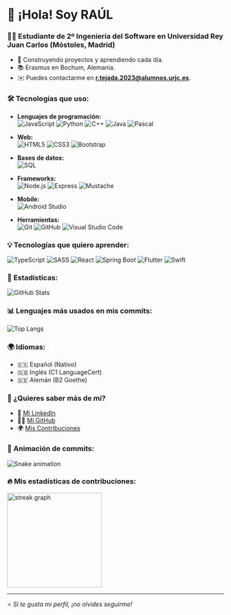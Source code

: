 # 👋 ¡Hola! Soy RAÚL
### 🧑‍💻 Estudiante de 2º Ingeniería del Software en Universidad Rey Juan Carlos (Móstoles, Madrid)

- 🚀 Construyendo proyectos y aprendiendo cada día.
- 📚 Erasmus en Bochum, Alemania.
- ✉️ Puedes contactarme en **[r.tejada.2023@alumnos.urjc.es](mailto:r.tejada.2023@alumnos.urjc.es)**.

### 🛠️ Tecnologías que uso:  
- **Lenguajes de programación:**  
  ![JavaScript](https://img.shields.io/badge/-JavaScript-F7DF1E?logo=javascript&logoColor=black) ![Python](https://img.shields.io/badge/-Python-3776AB?logo=python&logoColor=white) ![C++](https://img.shields.io/badge/-C++-00599C?logo=c%2B%2B&logoColor=white) ![Java](https://img.shields.io/badge/-Java-007396?logo=java&logoColor=white) ![Pascal](https://img.shields.io/badge/-Pascal-1E90FF)    

- **Web:**  
  ![HTML5](https://img.shields.io/badge/-HTML5-E34F26?logo=html5&logoColor=white) ![CSS3](https://img.shields.io/badge/-CSS3-1572B6?logo=css3&logoColor=white) ![Bootstrap](https://img.shields.io/badge/-Bootstrap-7952B3?logo=bootstrap&logoColor=white)    

- **Bases de datos:**  
  ![SQL](https://img.shields.io/badge/-SQL-4479A1?logo=mysql&logoColor=white)  

- **Frameworks:**  
  ![Node.js](https://img.shields.io/badge/-Node.js-339933?logo=node.js&logoColor=white) ![Express](https://img.shields.io/badge/-Express-000000?logo=express&logoColor=white) ![Mustache](https://img.shields.io/badge/-Mustache-964B00?logo=mustache&logoColor=white) 

- **Mobile:**  
  ![Android Studio](https://img.shields.io/badge/-Android%20Studio-3DDC84?logo=android-studio&logoColor=white)  

- **Herramientas:**  
  ![Git](https://img.shields.io/badge/-Git-F05032?logo=git&logoColor=white) ![GitHub](https://img.shields.io/badge/-GitHub-181717?logo=github&logoColor=white) ![Visual Studio Code](https://img.shields.io/badge/-VS%20Code-007ACC?logo=visual-studio-code&logoColor=white)  

### 💡 Tecnologías que quiero aprender:
![TypeScript](https://img.shields.io/badge/-TypeScript-3178C6?logo=typescript&logoColor=white) ![SASS](https://img.shields.io/badge/-SASS-CC6699?logo=sass&logoColor=white) ![React](https://img.shields.io/badge/-React-61DAFB?logo=react&logoColor=black) ![Spring Boot](https://img.shields.io/badge/-Spring%20Boot-6DB33F?logo=spring-boot&logoColor=white) ![Flutter](https://img.shields.io/badge/-Flutter-02569B?logo=flutter&logoColor=white) ![Swift](https://img.shields.io/badge/-Swift-FA7343?logo=swift&logoColor=white)

### 🌟 Estadísticas:
![GitHub Stats](https://github-readme-stats.vercel.app/api?username=raultejada24&show_icons=true&theme=radical)

### 📊 Lenguajes más usados en mis commits:
![Top Langs](https://github-readme-stats.vercel.app/api/top-langs/?username=raultejada24&layout=compact)

### 🌍 Idiomas:
- 🇪🇸 Español (Nativo)
- 🇬🇧 Inglés (C1 LanguageCert)
- 🇩🇪 Alemán (B2 Goethe)

### 💬 ¿Quieres saber más de mí?
- 💼 [Mi LinkedIn](https://www.linkedin.com/in/raúl-tejada-merinero-828ab2320)
- 🧑‍💻 [Mi GitHub](https://github.com/raultejada24) 
- 🌍 [Mis Contribuciones](https://github.com/raultejada24?tab=repositories)

### 🚀 Animación de commits:

![Snake animation](https://raw.githubusercontent.com/raultejada24/raultejada24/output/github-contribution-grid-snake-dark.svg)


### 🔥 Mis estadísticas de contribuciones:

<img src="https://streak-stats.demolab.com?user=raultejada24&locale=en&mode=daily&theme=dark&hide_border=false&border_radius=5&order=3" height="220" alt="streak graph" />


---
⭐️ *Si te gusta mi perfil, ¡no olvides seguirme!*

